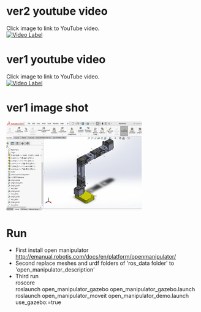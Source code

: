 # ver2 youtube video  
Click image to link to YouTube video.  
[![Video Label](http://img.youtube.com/vi/KuE-_DLDpcY/0.jpg)](https://youtu.be/KuE-_DLDpcY?t=0s)   

# ver1 youtube video  
Click image to link to YouTube video.  
[![Video Label](http://img.youtube.com/vi/gjvN7VKTSh8/0.jpg)](https://youtu.be/gjvN7VKTSh8?t=0s)   

# ver1 image shot  
<img src="/picture/1.jpg" width="70%" height="70%">  

# Run  
* First install open manipulator  
http://emanual.robotis.com/docs/en/platform/openmanipulator/   
* Second replace meshes and urdf folders of 'ros_data folder' to 'open_manipulator_description'  
* Third run  
roscore  
roslaunch open_manipulator_gazebo open_manipulator_gazebo.launch  
roslaunch open_manipulator_moveit open_manipulator_demo.launch use_gazebo:=true   

